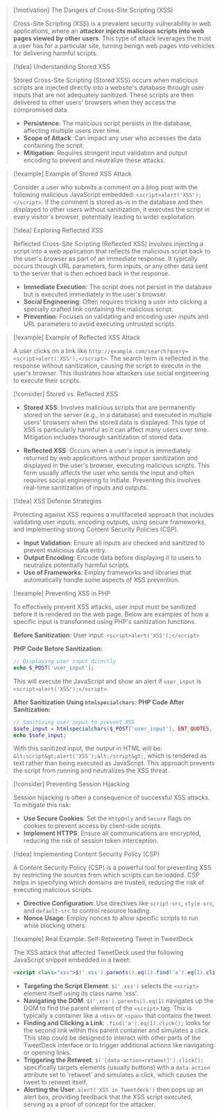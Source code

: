 > [!motivation] The Dangers of Cross-Site Scripting (XSS)
>
> Cross-Site Scripting (XSS) is a prevalent security vulnerability in web applications, where an **attacker injects malicious scripts into web pages viewed by other users**. This type of attack leverages the trust a user has for a particular site, turning benign web pages into vehicles for delivering harmful scripts.

> [!idea] Understanding Stored XSS
>
> Stored Cross-Site Scripting (Stored XSS) occurs when malicious scripts are injected directly into a website's database through user inputs that are not adequately sanitized. These scripts are then delivered to other users' browsers when they access the compromised data.
>
> - **Persistence**: The malicious script persists in the database, affecting multiple users over time.
> - **Scope of Attack**: Can impact any user who accesses the data containing the script.
> - **Mitigation**: Requires stringent input validation and output encoding to prevent and neutralize these attacks.

> [!example] Example of Stored XSS Attack
>
> Consider a user who submits a comment on a blog post with the following malicious JavaScript embedded: `<script>alert('XSS');</script>`. If the comment is stored as-is in the database and then displayed to other users without sanitization, it executes the script in every visitor's browser, potentially leading to wider exploitation.

> [!idea] Exploring Reflected XSS
>
> Reflected Cross-Site Scripting (Reflected XSS) involves injecting a script into a web application that reflects the malicious script back to the user's browser as part of an immediate response. It typically occurs through URL parameters, form inputs, or any other data sent to the server that is then echoed back in the response.
>
> - **Immediate Execution**: The script does not persist in the database but is executed immediately in the user's browser.
> - **Social Engineering**: Often requires tricking a user into clicking a specially crafted link containing the malicious script.
> - **Prevention**: Focuses on validating and encoding user inputs and URL parameters to avoid executing untrusted scripts.

> [!example] Example of Reflected XSS Attack
>
> A user clicks on a link like `http://example.com/search?query=<script>alert('XSS');</script>`. The search term is reflected in the response without sanitization, causing the script to execute in the user's browser. This illustrates how attackers use social engineering to execute their scripts.

> [!consider] Stored vs. Reflected XSS
>
> - **Stored XSS**: Involves malicious scripts that are permanently stored on the server (e.g., in a database) and executed in multiple users' browsers when the stored data is displayed. This type of XSS is particularly harmful as it can affect many users over time. Mitigation includes thorough sanitization of stored data.
>
> - **Reflected XSS**: Occurs when a user's input is immediately returned by web applications without proper sanitization and displayed in the user's browser, executing malicious scripts. This form usually affects the user who sends the input and often requires social engineering to initiate. Preventing this involves real-time sanitization of inputs and outputs.

> [!idea] XSS Defense Strategies
>
> Protecting against XSS requires a multifaceted approach that includes validating user inputs, encoding outputs, using secure frameworks, and implementing strong Content Security Policies (CSP).
>
> - **Input Validation**: Ensure all inputs are checked and sanitized to prevent malicious data entry.
> - **Output Encoding**: Encode data before displaying it to users to neutralize potentially harmful scripts.
> - **Use of Frameworks**: Employ frameworks and libraries that automatically handle some aspects of XSS prevention.


> [!example] Preventing XSS in PHP
>
> To effectively prevent XSS attacks, user input must be sanitized before it is rendered on the web page. Below are examples of how a specific input is transformed using PHP's sanitization functions.
>
> **Before Sanitization:**
> User input: `<script>alert('XSS');</script>`
>
> **PHP Code Before Sanitization:**
> ```php
> // Displaying user input directly
> echo $_POST['user_input'];
> ```
> This will execute the JavaScript and show an alert if `user_input` is `<script>alert('XSS');</script>`.
>
> **After Sanitization Using `htmlspecialchars`:**
> **PHP Code After Sanitization:**
> ```php
> // Sanitizing user input to prevent XSS
> $safe_input = htmlspecialchars($_POST['user_input'], ENT_QUOTES, 'UTF-8');
> echo $safe_input;
> ```
> With this sanitized input, the output in HTML will be: `&lt;script&gt;alert('XSS');&lt;/script&gt;`, which is rendered as text rather than being executed as JavaScript. This approach prevents the script from running and neutralizes the XSS threat.

> [!consider] Preventing Session Hijacking
>
> Session hijacking is often a consequence of successful XSS attacks. To mitigate this risk:
>
> - **Use Secure Cookies**: Set the `HttpOnly` and `Secure` flags on cookies to prevent access by client-side scripts.
> - **Implement HTTPS**: Ensure all communications are encrypted, reducing the risk of session token interception.

> [!idea] Implementing Content Security Policy (CSP)
>
> A Content Security Policy (CSP) is a powerful tool for preventing XSS by restricting the sources from which scripts can be loaded. CSP helps in specifying which domains are trusted, reducing the risk of executing malicious scripts.
>
> - **Directive Configuration**: Use directives like `script-src`, `style-src`, and `default-src` to control resource loading.
> - **Nonce Usage**: Employ nonces to allow specific scripts to run while blocking others.

> [!example] Real Example: Self-Retweeting Tweet in TweetDeck
>
> The XSS attack that affected TweetDeck used the following JavaScript snippet embedded in a tweet:
>
> ```html
> <script class="xss">$('.xss').parents().eq(1).find('a').eq(1).click();$('[data-action=retweet]').click();alert('XSS in Tweetdeck')</script>♥
> ```
>
> - **Targeting the Script Element**: `$('.xss')` selects the `<script>` element itself using its class name 'xss'.
> - **Navigating the DOM**: `$('.xss').parents().eq(1)` navigates up the DOM to find the parent element of the `<script>` tag. This is typically a container like a `<div>` or `<span>` that contains the tweet.
> - **Finding and Clicking a Link**: `.find('a').eq(1).click();` looks for the second link within this parent container and simulates a click. This step could be designed to interact with other parts of the TweetDeck interface or to trigger additional actions like navigating or opening links.
> - **Triggering the Retweet**: `$('[data-action=retweet]').click();` specifically targets elements (usually buttons) with a `data-action` attribute set to 'retweet' and simulates a click, which causes the tweet to retweet itself.
> - **Alerting the User**: `alert('XSS in Tweetdeck')` then pops up an alert box, providing feedback that the XSS script executed, serving as a proof of concept for the attacker.

